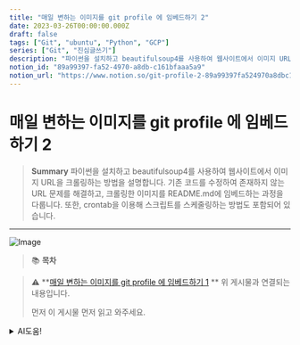 ```yaml
---
title: "매일 변하는 이미지를 git profile 에 임베드하기 2"
date: 2023-03-26T00:00:00.000Z
draft: false
tags: ["Git", "ubuntu", "Python", "GCP"]
series: ["Git", "진심글쓰기"]
description: "파이썬을 설치하고 beautifulsoup4를 사용하여 웹사이트에서 이미지 URL을 크롤링하는 방법을 설명합니다. 기존 코드를 수정하여 존재하지 않는 URL 문제를 해결하고, 크롤링한 이미지를 README.md에 임베드하는 과정을 다룹니다. 또한, crontab을 이용해 스크립트를 스케줄링하는 방법도 포함되어 있습니다."
notion_id: "89a99397-fa52-4970-a8db-c161bfaaa5a9"
notion_url: "https://www.notion.so/git-profile-2-89a99397fa524970a8dbc161bfaaa5a9"
---
```


# 매일 변하는 이미지를 git profile 에 임베드하기 2

> **Summary**
> 파이썬을 설치하고 beautifulsoup4를 사용하여 웹사이트에서 이미지 URL을 크롤링하는 방법을 설명합니다. 기존 코드를 수정하여 존재하지 않는 URL 문제를 해결하고, 크롤링한 이미지를 README.md에 임베드하는 과정을 다룹니다. 또한, crontab을 이용해 스크립트를 스케줄링하는 방법도 포함되어 있습니다.

---


![Image](https://github.blog/wp-content/uploads/2020/08/87471037-50ad3c80-c5e3-11ea-9f1b-7963f4615b28.png?fit=1200,630)

> 📚 **목차**
>

> ⚠️ **[매일 변하는 이미지를 git profile 에 임베드하기 1](https://www.notion.so/c2f950c741a8429b9d7bdfc4cc470d67) **
> 위 게시물과 연결되는 내용입니다.
>
> 먼저 이 게시물 먼저 읽고 와주세요.
>
>


<details>
<summary>AI도움!</summary>

> 💡 **[https://www.random-art.org/](https://www.random-art.org/) 이 웹사이트에 .jpg 가 포함된 url을 전부 리스트로 가져오는 방법**
> Beautiful Soup 또는 Scrapy와 같은 웹 스크래핑 도구를 사용하여 웹사이트 [https://www.random-art.org/에서](https://www.random-art.org/%EC%97%90%EC%84%9C) .jpg 확장자를 가진 모든 URL을 추출할 수 있습니다. 다음은 Python에서 Beautiful Soup을 사용하는 예제 코드입니다.
>
> ```python
> import requests
> from bs4 import BeautifulSoup
>
> url = "https://www.random-art.org/"
>
> response = requests.get(url)
> soup = BeautifulSoup(response.content, 'html.parser')
>
> for link in soup.find_all('a'):
>     href = link.get('href')
>     if href.endswith('.jpg'):
>         print(href)
> ```
>
>
> 이 코드는 웹사이트에 GET 요청을 보낸 다음 Beautiful Soup을 사용하여 HTML 응답에서 모든 앵커 태그(<a>)를 추출합니다. 각 앵커 태그에 대해 href 속성이 '.jpg'로 끝나는지 확인하고 그럴 경우 URL을 인쇄합니다.
>
>

> 💡 **[https://www.random-art.org/?page=1&liked=0&sort=time](https://www.random-art.org/?page=1&liked=0&sort=time) 이 사이트의 모든 페이지에 포함된 모든 .jpg URL을 나열하는 방법입니다.**
> ```python
> import requests
> from bs4 import BeautifulSoup
>
> base_url = 'https://www.random-art.org/?page='
> jpg_urls = []
>
> # Loop through all pages
> for page in range(1, 10):  # Change 10 to the number of pages you want to scrape
>     url = base_url + str(page) + '&liked=0&sort=time'
>     response = requests.get(url)
>     soup = BeautifulSoup(response.content, 'html.parser')
>
>     # Find all img tags with .jpg extension
>     images = soup.find_all('img', src=lambda src: src.endswith('.jpg'))
>
>     # Extract the URLs and append to the list
>     for img in images:
>         jpg_urls.append(img['src'])
>
> # Print the list of .jpg URLs
> print(jpg_urls)
> ```
>
> 이 코드는 URL의 페이지 번호를 변경하여 웹 사이트 페이지를 순환한 다음 BeautifulSoup을 사용하여 페이지 소스에서 .jpg 확장자를 가진 img 태그를 모두 찾습니다. 이러한 이미지의 URL이 추출되어 목록에 추가됩니다. 마지막으로 모든 .jpg URL 목록이 인쇄됩니다. 코드는 처음 9페이지만 스크랩합니다. for 루프에서 range 매개변수를 변경하여 스크랩할 페이지 수를 변경할 수 있습니다.
>
>

> 💡 **텍스트가 저장될때마다 문자열 앞에 [https://www.random-art.org](https://www.random-art.org/) 가 포함된 상태로 .txt에 저장되었으면 좋겠습니다.**
> ```python
> import requests
> from bs4 import BeautifulSoup
>
> base_url = 'https://www.random-art.org/?page='
> jpg_urls = []
>
> # Loop through all pages
> for page in range(1, 5):  # Change 10 to the number of pages you want to scrape
>     url = base_url + str(page) + '&liked=0&sort=time'
>     response = requests.get(url)
>     soup = BeautifulSoup(response.content, 'html.parser')
>
>     # Find all img tags with .jpg extension
>     images = soup.find_all('img', src=lambda src: src.endswith('.jpg'))
>
>     # Extract the URLs and append to the list
>     for img in images:
>         jpg_urls.append('https://www.random-art.org/' + img['src'])
>
> # Save the list of .jpg URLs to a text file
> with open('random-art-urls.txt', 'w') as f:
>     f.write('\n'.join(jpg_urls))
> ```
>
> 하지만 지금은 [https://www.random-art.org/img/small/417864.jpg](https://www.random-art.org/img/small/417864.jpg) 형식으로 txt에 저장됩니다. 저는 small이라는 글자를 large로 변경한 상태로 txt파일에 저장하고싶습니다.
>
> ```python
> import requests
> from bs4 import BeautifulSoup
>
> base_url = 'https://www.random-art.org/?page='
> jpg_urls = []
>
> # Loop through all pages
> for page in range(1, 5):  # Change 10 to the number of pages you want to scrape
>     url = base_url + str(page) + '&liked=0&sort=time'
>     response = requests.get(url)
>     soup = BeautifulSoup(response.content, 'html.parser')
>
>     # Find all img tags with .jpg extension
>     images = soup.find_all('img', src=lambda src: src.endswith('.jpg'))
>
>     # Extract the URLs, replace "small" with "large", and append to the list
>     for img in images:
>         jpg_url = img['src'].replace('/small/', '/large/')
>         jpg_urls.append(jpg_url)
>
> # Save the list of .jpg URLs to a txt file
> with open('random-art-large.txt', 'w') as file:
>     for url in jpg_urls:
>         file.write('https://www.random-art.org' + url + '\n')
>
> print('File saved successfully.')
> ```
>
>

> 💡 **crontab -e에서 py 파일 실행이 안됩니다**
> cron을 통해 예약할 때 스크립트가 올바르게 실행되지 않는 몇 가지 이유가 있을 수 있습니다.
>
> Cron이 Python 인터프리터를 찾지 못할 수 있습니다. 스크립트 명령 앞에 crontab 파일에서 Python 인터프리터의 전체 경로를 추가합니다. 
>
> `→ 예: /usr/bin/python3 /home/thquddnr123/AutoCommit/HelloZOOO/writeUrl.py`
> 작업 디렉토리가 올바르게 설정되지 않았을 수 있습니다. Cron이 수동으로 실행한 동일한 디렉토리에서 스크립트를 실행하지 않을 수 있습니다. 이 문제를 해결하려면 crontab 파일에서 스크립트의 작업 디렉토리를 지정하십시오. 
>
> `→ 예: * 7 * * * cd /home/thquddnr123/AutoCommit/HelloZOOO && /usr/bin/python3 writeUrl.py`
>
>
> 스크립트가 자동으로 실패할 수 있습니다. 표준 출력 및 오류를 파일로 리디렉션하여 오류를 디버깅합니다. 
>
> `→ 예: * 7 * * * cd /home/thquddnr123/AutoCommit/HelloZOOO && /usr/bin/python3 writeUrl.py >> /tmp/writeUrl.log 2>&1`
>
>
>

</details>

